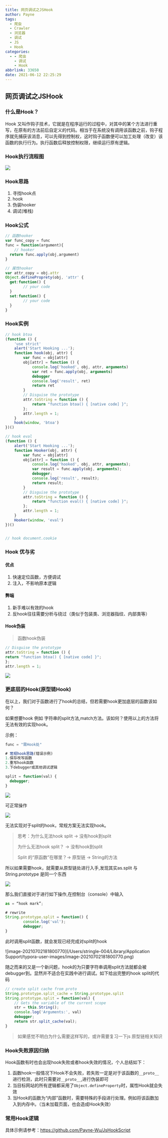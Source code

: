 ```yaml
---
title: 网页调试之JSHook
author: Payne
tags:
  - 爬虫
  - Crawler
  - 浏览器
  - 调试
  - JS
  - Hook
categories:
  - - 爬虫
    - 调试
    - Hook
abbrlink: 33650
date: 2021-06-12 22:25:29
---
```


## 网页调试之JSHook

### 什么是Hook？

Hook 又叫作钩子技术，它就是在程序运行的过程中，对其中的某个方法进行重写，在原有的方法前后自定义的代码。相当于在系统没有调用该函数之前，钩子程序就先捕获该消息，可以先得到控制权，这时钩子函数便可以加工处理（改变）该函数的执行行为。执行函数后释放控制权限，继续运行原有逻辑。
<!--more-->
### Hook执行流程图

![](https://tva1.sinaimg.cn/large/008i3skNgy1gqxgrt9q3sj30kv0j3wej.jpg)

### Hook思路

1. 寻找hook点
2. hook
3. 伪装hooker
4. 调试(堆栈)

### Hook公式

```javascript
// 函数hooker
var func_copy = func
func = function(argument){
	// hooker
  return func.apply(obj,argument)
}

// 属性hooker
var attr_copy = obj.attr
Object.defineProprety(obj, 'attr' {
  get:function() {
		// your code
  }
  set:function() {
		// your code
  }
}
```

### Hook实例

```js
// hook btoa
(function () {
    'use strict'
    alert('Start Hooking ...');
    function hook(obj, attr) {
        var func = obj[attr]
        obj[attr] = function () {
            console.log('hooked', obj, attr, arguments)
            var ret = func.apply(obj, arguments)
            debugger
            console.log('result', ret)
            return ret
        }
        // Disguise the prototype
        attr.toString = function () {
            return "function btoa() { [native code] }";
        };
        attr.length = 1;
    }
    hook(window, 'btoa')
})()

// hook eval
(function () {
    alert('Start Hooking ...');
    function Hooker(obj, attr) {
        var func = obj[attr]
        obj[attr] = function () {
            console.log('hooked', obj, attr, arguments);
            var result = func.apply(obj, arguments);
            debugger;
            console.log('result', result);
            return result;
        }
        // Disguise the prototype
        attr.toString = function () {
            return "function eval() { [native code] }";
        };
        attr.length = 1;
    }
    Hooker(window, 'eval')
})()


// hook document.cookie

```



### Hook 优与劣

#### 优点

1. 快速定位函数，方便调试
2. 注入，不影响原本逻辑

#### 弊端

1. 新手难以有效的hook
2. 反hook往往需要分析与绕过（类似于包装类、浏览器指纹、内部类等）

#### Hook伪装

> 函数hook伪装

```js
// Disguise the prototype
attr.toString = function () {
return "function btoa() { [native code] }";
};
attr.length = 1;
```



![](https://tva1.sinaimg.cn/large/008i3skNgy1grgwa9ysgcj31d00bcjv6.jpg)

### 更底层的Hook(原型链Hook)

在以上，我们对于函数进行了hook的总结，但若需要hook更加底层的函数该如何？

如果想要hook 例如 字符串的split方法,match方法。该如何？使用以上的方法将无法有效的实现hook。

示例：

```js
func = "需Hook处"

# 常规hook思路(错误示例)
1.保存改写函数
2.重写hook函数
3.下debugger或其他调试逻辑

split = function(val) {
  debugger;
}
```

![](https://tva1.sinaimg.cn/large/008i3skNgy1gs2rfrdgp1j307p04dq2t.jpg)

可正常操作

![](https://tva1.sinaimg.cn/large/008i3skNgy1gs2rhklerfj30830493yd.jpg)

无法实现对于split的hook，常规方案无法实现hook。

> 思考：为什么无法hook split -> 没有hook到split
>
> 为什么无法hook split？ -> 没有hook到split
>
> Split 的“原函数”在哪里？-> 原型链 -> String的方法

所以如果需要hook，就需要从原型链处进行入手,发现其实as.split 与 String.prototype 是同一个东西

![](https://tva1.sinaimg.cn/large/008i3skNgy1gs2rrew34wj307a029a9v.jpg)

那么我们直接对于进行如下操作,在控制台（console）中输入

```js
as = “hook mark”;

# rewrite
String.prototype.split = function() {
		console.log('val');
		debugger;
}
```

此时调用split函数，就会发现已经完成对split的hook

![image-20210702181800770](/Users/stringle-004/Library/Application Support/typora-user-images/image-20210702181800770.png)

随之而来的又是一个新问题，hook的为只要字符串调用split方法就都会被debugger到。显然并不适合在实践中进行调试。如下给出完整的hook split的代码

```js
// create split cache from proto
String.prototype.split_cache = String.prototype.split
String.prototype.split = function(val) {
    // Gets the variable of the current scope
    str = this.String();
    console.log('Arguments:', val)
    debugger;
    return str.split_cache(val);
}
```

> 如果感觉不明白为什么需要这样写的，或许需要复习一下js 原型链相关知识



### Hook失败原因归纳

Hook函数有时也会出现hook失败或者hook失效的情况，个人总结如下：

1. 函数hook一般情况下Hook不会失败，若失败一定是对于该函数的`__proto__`进行检测，此时只需要对`__proto__`,进行伪装即可
2. 当目标网站的所有逻辑都采用了`Object.defineProperty`时，属性Hook就会失效
3. 当Hook的函数为“内部”函数时，需要特殊的手段进行处理。例如将该函数加入到内存中。（当未加载页面，也会造成Hook失效）

### 常用Hook逻辑

具体示例请参考：https://github.com/Payne-Wu/JsHookScript

